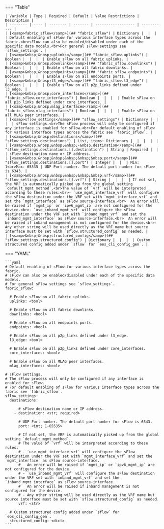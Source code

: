 <!--
  ~ Copyright (c) 2024 Arista Networks, Inc.
  ~ Use of this source code is governed by the Apache License 2.0
  ~ that can be found in the LICENSE file.
  -->
=== "Table"

    | Variable | Type | Required | Default | Value Restrictions | Description |
    | -------- | ---- | -------- | ------- | ------------------ | ----------- |
    | [<samp>fabric_sflow</samp>](## "fabric_sflow") | Dictionary |  |  |  | Default enabling of sFlow for various interface types across the fabric.<br>sFlow can also be enabled/disabled under each of the specific data models.<br>For general sFlow settings see `sflow_settings`. |
    | [<samp>&nbsp;&nbsp;uplinks</samp>](## "fabric_sflow.uplinks") | Boolean |  |  |  | Enable sFlow on all fabric uplinks. |
    | [<samp>&nbsp;&nbsp;downlinks</samp>](## "fabric_sflow.downlinks") | Boolean |  |  |  | Enable sFlow on all fabric downlinks. |
    | [<samp>&nbsp;&nbsp;endpoints</samp>](## "fabric_sflow.endpoints") | Boolean |  |  |  | Enable sFlow on all endpoints ports. |
    | [<samp>&nbsp;&nbsp;l3_edge</samp>](## "fabric_sflow.l3_edge") | Boolean |  |  |  | Enable sFlow on all p2p_links defined under l3_edge. |
    | [<samp>&nbsp;&nbsp;core_interfaces</samp>](## "fabric_sflow.core_interfaces") | Boolean |  |  |  | Enable sFlow on all p2p_links defined under core_interfaces. |
    | [<samp>&nbsp;&nbsp;mlag_interfaces</samp>](## "fabric_sflow.mlag_interfaces") | Boolean |  |  |  | Enable sFlow on all MLAG peer interfaces. |
    | [<samp>sflow_settings</samp>](## "sflow_settings") | Dictionary |  |  |  | sFlow settings.<br>The sFlow process will only be configured if any interface is enabled for sFlow.<br>For default enabling of sFlow for various interface types across the fabric see `fabric_sflow`. |
    | [<samp>&nbsp;&nbsp;destinations</samp>](## "sflow_settings.destinations") | List, items: Dictionary |  |  |  |  |
    | [<samp>&nbsp;&nbsp;&nbsp;&nbsp;-&nbsp;destination</samp>](## "sflow_settings.destinations.[].destination") | String | Required |  |  | sFlow destination name or IP address. |
    | [<samp>&nbsp;&nbsp;&nbsp;&nbsp;&nbsp;&nbsp;port</samp>](## "sflow_settings.destinations.[].port") | Integer |  |  | Min: 1<br>Max: 65535 | UDP Port number. The default port number for sFlow is 6343. |
    | [<samp>&nbsp;&nbsp;&nbsp;&nbsp;&nbsp;&nbsp;vrf</samp>](## "sflow_settings.destinations.[].vrf") | String |  |  |  | If not set, the VRF is automatically picked up from the global setting `default_mgmt_method`.<br>The value of `vrf` will be interpreted according to these rules:<br>- `use_mgmt_interface_vrf` will configure the sFlow destination under the VRF set with `mgmt_interface_vrf` and set the `mgmt_interface` as sFlow source-interface.<br>  An error will be raised if `mgmt_ip` or `ipv6_mgmt_ip` are not configured for the device.<br>- `use_inband_mgmt_vrf` will configure the sFlow destination under the VRF set with `inband_mgmt_vrf` and set the `inband_mgmt_interface` as sFlow source-interface.<br>  An error will be raised if inband management is not configured for the device.<br>- Any other string will be used directly as the VRF name but source interface must be set with `sflow.structured_config` as needed. |
    | [<samp>&nbsp;&nbsp;structured_config</samp>](## "sflow_settings.structured_config") | Dictionary |  |  |  | Custom structured config added under `sflow` for `eos_cli_config_gen`. |

=== "YAML"

    ```yaml
    # Default enabling of sFlow for various interface types across the fabric.
    # sFlow can also be enabled/disabled under each of the specific data models.
    # For general sFlow settings see `sflow_settings`.
    fabric_sflow:

      # Enable sFlow on all fabric uplinks.
      uplinks: <bool>

      # Enable sFlow on all fabric downlinks.
      downlinks: <bool>

      # Enable sFlow on all endpoints ports.
      endpoints: <bool>

      # Enable sFlow on all p2p_links defined under l3_edge.
      l3_edge: <bool>

      # Enable sFlow on all p2p_links defined under core_interfaces.
      core_interfaces: <bool>

      # Enable sFlow on all MLAG peer interfaces.
      mlag_interfaces: <bool>

    # sFlow settings.
    # The sFlow process will only be configured if any interface is enabled for sFlow.
    # For default enabling of sFlow for various interface types across the fabric see `fabric_sflow`.
    sflow_settings:
      destinations:

          # sFlow destination name or IP address.
        - destination: <str; required>

          # UDP Port number. The default port number for sFlow is 6343.
          port: <int; 1-65535>

          # If not set, the VRF is automatically picked up from the global setting `default_mgmt_method`.
          # The value of `vrf` will be interpreted according to these rules:
          # - `use_mgmt_interface_vrf` will configure the sFlow destination under the VRF set with `mgmt_interface_vrf` and set the `mgmt_interface` as sFlow source-interface.
          #   An error will be raised if `mgmt_ip` or `ipv6_mgmt_ip` are not configured for the device.
          # - `use_inband_mgmt_vrf` will configure the sFlow destination under the VRF set with `inband_mgmt_vrf` and set the `inband_mgmt_interface` as sFlow source-interface.
          #   An error will be raised if inband management is not configured for the device.
          # - Any other string will be used directly as the VRF name but source interface must be set with `sflow.structured_config` as needed.
          vrf: <str>

      # Custom structured config added under `sflow` for `eos_cli_config_gen`.
      structured_config: <dict>
    ```
